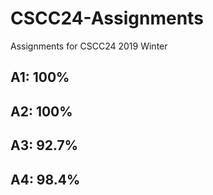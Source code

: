 # CSCC24-Assignments
Assignments for CSCC24 2019 Winter

## A1: 100%
## A2: 100%
## A3: 92.7%
## A4: 98.4%
